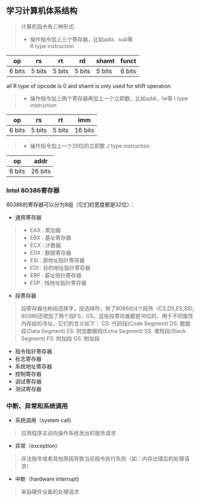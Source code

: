 ## 学习计算机体系结构

> 计算机指令有三种形式:  
> - 操作指令加上三个寄存器，比如add、sub等  
R type instruction

| op | rs | rt | rd | shamt | funct |  
| - | -| - | - | - |  - |
| 6 bits | 5 bits | 5 bits | 5 bits | 5 bits | 6 bits |

all R type of opcode is 0 and shamt is only used for shift operation
> - 操作指令加上两个寄存器再加上一个立即数，比如addi，lw等
I type instruction

| op | rs | rt | imm |   
| - | - | - | - |
| 6 bits | 5 bits | 5 bits | 16 bits |

> - 操作指令加上一个26位的立即数
J type instruction

| op | addr |
| - | - |
| 6 bits | 26 bits|

### Intel 80386寄存器
80386的寄存器可以分为8组（它们的宽度都是32位）：  
- 通用寄存器
> - EAX : 累加器
> - EBX : 基址寄存器
> - ECX : 计数器
> - EDX : 数据寄存器
> - ESI : 源地址指针寄存器
> - EDI : 目的地址指针寄存器
> - EBP : 基址指针寄存器
> - ESP : 栈地址指针寄存器

- 段寄存器
> 段寄存器也称段选择字，段选择符。除了8086的4个段外（CS,DS,ES,SS),
> 80386还增加了两个段FS，GS，这些段寄存器都是16位的，用于不同属性内存段的寻址，它们的含义如下：
> CS: 代码段(Code Segment)
> DS: 数据段(Data Segment)
> ES: 附加数据段(Extra Segment)
> SS: 堆栈段(Stack Segment)
> FS: 附加段
> GS: 附加段
- 指令指针寄存器
- 标志寄存器
- 系统地址寄存器
- 控制寄存器
- 调试寄存器
- 测试寄存器

### 中断、异常和系统调用
- 系统调用（system call)
> 应用程序主动向操作系统发出的服务请求

- 异常（exception）
> 非法指令或者其他原因导致当前指令执行失败（如：内存出错后的处理请求）

- 中断（hardware interrupt)
> 来自硬件设备的处理请求

